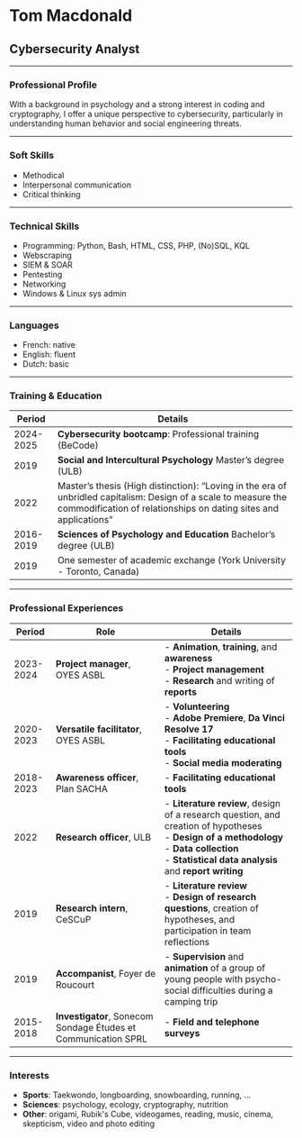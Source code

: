 # Tom Macdonald  
## Cybersecurity Analyst  

---

### Professional Profile  
With a background in psychology and a strong interest in coding and cryptography, I offer a unique perspective to cybersecurity, particularly in understanding human behavior and social engineering threats.  

___

### Soft Skills  
- Methodical  
- Interpersonal communication  
- Critical thinking  

---

### Technical Skills  
- Programming: Python, Bash, HTML, CSS, PHP, (No)SQL, KQL  
- Webscraping  
- SIEM & SOAR  
- Pentesting  
- Networking  
- Windows & Linux sys admin  

---

### Languages  
- French: native  
- English: fluent  
- Dutch: basic  

---

### Training & Education  

| Period    | Details                                                                                                                                                                             |
| --------- | ----------------------------------------------------------------------------------------------------------------------------------------------------------------------------------- |
| 2024-2025 | **Cybersecurity bootcamp**: Professional training (BeCode)                                                                                                                          |
| 2019      | **Social and Intercultural Psychology** Master’s degree (ULB)                                                                                                                       |
| 2022      | Master’s thesis (High distinction): “Loving in the era of unbridled capitalism: Design of a scale to measure the commodification of relationships on dating sites and applications” |
| 2016-2019 | **Sciences of Psychology and Education** Bachelor’s degree (ULB)                                                                                                                    |
| 2019      | One semester of academic exchange (York University - Toronto, Canada)                                                                                                               |

---

### Professional Experiences  

| Period    | Role                                                           | Details                                                                                                                                                                                                |
| --------- | -------------------------------------------------------------- | ------------------------------------------------------------------------------------------------------------------------------------------------------------------------------------------------------ |
| 2023-2024 | **Project manager**, OYES ASBL                                 | - **Animation**, **training**, and **awareness**<br>- **Project management**<br>- **Research** and writing of **reports**                                                                              |
| 2020-2023 | **Versatile facilitator**, OYES ASBL                           | - **Volunteering**<br>- **Adobe Premiere**, **Da Vinci Resolve 17**<br>- **Facilitating educational tools**<br>- **Social media moderating**                                                           |
| 2018-2023 | **Awareness officer**, Plan SACHA                              | - **Facilitating educational tools**                                                                                                                                                                   |
| 2022      | **Research officer**, ULB                                      | - **Literature review**, design of a research question, and creation of hypotheses<br>- **Design of a methodology**<br>- **Data collection**<br>- **Statistical data analysis** and **report writing** |
| 2019      | **Research intern**, CeSCuP                                    | - **Literature review**<br>- **Design of research questions**, creation of hypotheses, and participation in team reflections                                                                           |
| 2019      | **Accompanist**, Foyer de Roucourt                             | - **Supervision** and **animation** of a group of young people with psycho-social difficulties during a camping trip                                                                                   |
| 2015-2018 | **Investigator**, Sonecom Sondage Études et Communication SPRL | - **Field and telephone surveys**                                                                                                                                                                      |

---

### Interests  
- **Sports**: Taekwondo, longboarding, snowboarding, running, ...  
- **Sciences**: psychology, ecology, cryptography, nutrition  
- **Other**: origami, Rubik's Cube, videogames, reading, music, cinema, skepticism, video and photo editing  